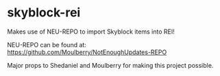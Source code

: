 # skyblock-rei
Makes use of NEU-REPO to import Skyblock items into REI!

NEU-REPO can be found at: https://github.com/Moulberry/NotEnoughUpdates-REPO




Major props to Shedaniel and Moulberry for making this project possible.
